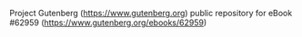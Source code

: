 Project Gutenberg (https://www.gutenberg.org) public repository for
eBook #62959 (https://www.gutenberg.org/ebooks/62959)
